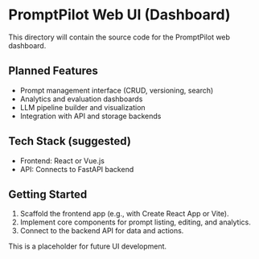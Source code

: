 # PromptPilot Web UI (Dashboard)

This directory will contain the source code for the PromptPilot web dashboard.

## Planned Features

- Prompt management interface (CRUD, versioning, search)
- Analytics and evaluation dashboards
- LLM pipeline builder and visualization
- Integration with API and storage backends

## Tech Stack (suggested)

- Frontend: React or Vue.js
- API: Connects to FastAPI backend

## Getting Started

1. Scaffold the frontend app (e.g., with Create React App or Vite).
2. Implement core components for prompt listing, editing, and analytics.
3. Connect to the backend API for data and actions.

This is a placeholder for future UI development.
